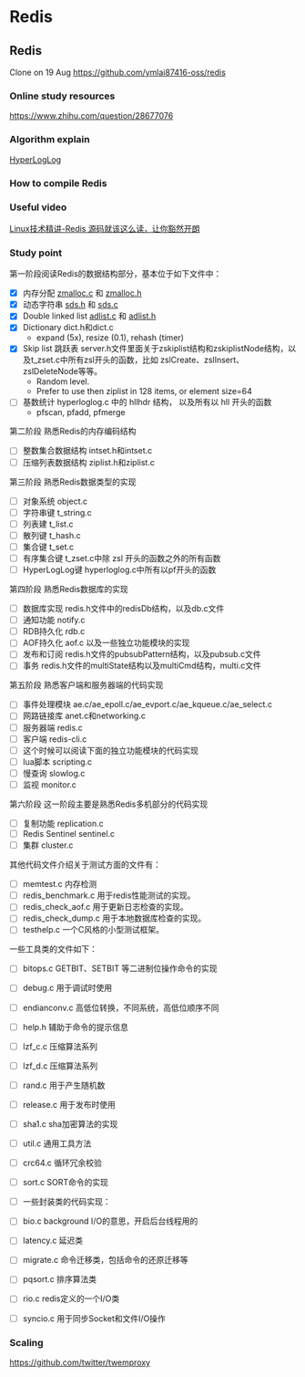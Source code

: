 # Redis


## Redis

Clone on 19 Aug
https://github.com/ymlai87416-oss/redis

### Online study resources

https://www.zhihu.com/question/28677076


### Algorithm explain

[HyperLogLog](https://www.youtube.com/watch?v=MunL8nnwscQ)

### How to compile Redis

### Useful video

[Linux技术精讲-Redis 源码就该这么读，让你豁然开朗](https://www.zhihu.com/zvideo/1442546168262258690?playTime=111.1)

### Study point


第一阶段阅读Redis的数据结构部分，基本位于如下文件中：
- [x] 内存分配 [zmalloc.c](https://github.com/ymlai87416-oss/redis/blob/unstable/src/zmalloc.c) 和 [zmalloc.h](https://github.com/ymlai87416-oss/redis/blob/unstable/src/zmalloc.h)
- [x] 动态字符串 [sds.h](https://github.com/ymlai87416-oss/redis/blob/unstable/src/sds.h) 和 [sds.c](https://github.com/ymlai87416-oss/redis/blob/unstable/src/sds.c)
- [x] Double linked list [adlist.c](https://github.com/ymlai87416-oss/redis/blob/unstable/src/adlist.c) 和 [adlist.h](https://github.com/ymlai87416-oss/redis/blob/unstable/src/adlist.h)
- [x] Dictionary dict.h和dict.c
    * expand (5x), resize (0.1), rehash (timer)
- [x] Skip list 跳跃表 server.h文件里面关于zskiplist结构和zskiplistNode结构，以及t_zset.c中所有zsl开头的函数，比如 zslCreate、zslInsert、zslDeleteNode等等。
    * Random level.
    * Prefer to use then ziplist in 128 items, or element size=64
- [ ] 基数统计 hyperloglog.c 中的 hllhdr 结构， 以及所有以 hll 开头的函数
    * pfscan, pfadd, pfmerge


第二阶段 熟悉Redis的内存编码结构
- [ ] 整数集合数据结构 intset.h和intset.c
- [ ] 压缩列表数据结构 ziplist.h和ziplist.c

第三阶段 熟悉Redis数据类型的实现
- [ ] 对象系统 object.c
- [ ] 字符串键 t_string.c
- [ ] 列表建 t_list.c
- [ ] 散列键 t_hash.c
- [ ] 集合键 t_set.c
- [ ] 有序集合键 t_zset.c中除 zsl 开头的函数之外的所有函数
- [ ] HyperLogLog键 hyperloglog.c中所有以pf开头的函数

第四阶段 熟悉Redis数据库的实现
- [ ] 数据库实现 redis.h文件中的redisDb结构，以及db.c文件
- [ ] 通知功能 notify.c
- [ ] RDB持久化 rdb.c
- [ ] AOF持久化 aof.c 以及一些独立功能模块的实现
- [ ] 发布和订阅 redis.h文件的pubsubPattern结构，以及pubsub.c文件
- [ ] 事务 redis.h文件的multiState结构以及multiCmd结构，multi.c文件

第五阶段 熟悉客户端和服务器端的代码实现
- [ ] 事件处理模块 ae.c/ae_epoll.c/ae_evport.c/ae_kqueue.c/ae_select.c
- [ ] 网路链接库 anet.c和networking.c
- [ ] 服务器端 redis.c
- [ ] 客户端 redis-cli.c
- [ ] 这个时候可以阅读下面的独立功能模块的代码实现
- [ ] lua脚本 scripting.c
- [ ] 慢查询 slowlog.c
- [ ] 监视 monitor.c

第六阶段 这一阶段主要是熟悉Redis多机部分的代码实现
- [ ] 复制功能 replication.c
- [ ] Redis Sentinel sentinel.c
- [ ] 集群 cluster.c

其他代码文件介绍关于测试方面的文件有：
- [ ] memtest.c 内存检测
- [ ] redis_benchmark.c 用于redis性能测试的实现。
- [ ] redis_check_aof.c 用于更新日志检查的实现。
- [ ] redis_check_dump.c 用于本地数据库检查的实现。
- [ ] testhelp.c 一个C风格的小型测试框架。

一些工具类的文件如下：
- [ ] bitops.c GETBIT、SETBIT 等二进制位操作命令的实现
- [ ] debug.c 用于调试时使用
- [ ] endianconv.c 高低位转换，不同系统，高低位顺序不同
- [ ] help.h  辅助于命令的提示信息
- [ ] lzf_c.c 压缩算法系列
- [ ] lzf_d.c  压缩算法系列
- [ ] rand.c 用于产生随机数
- [ ] release.c 用于发布时使用
- [ ] sha1.c sha加密算法的实现
- [ ] util.c  通用工具方法
- [ ] crc64.c 循环冗余校验
- [ ] sort.c SORT命令的实现
- [ ] 一些封装类的代码实现：
- [ ] bio.c background I/O的意思，开启后台线程用的
- [ ] latency.c 延迟类
- [ ] migrate.c 命令迁移类，包括命令的还原迁移等
- [ ] pqsort.c  排序算法类
- [ ] rio.c redis定义的一个I/O类
- [ ] syncio.c 用于同步Socket和文件I/O操作


### Scaling 

https://github.com/twitter/twemproxy


